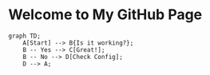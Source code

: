 # Welcome to My GitHub Page

```mermaid
graph TD;
    A[Start] --> B{Is it working?};
    B -- Yes --> C[Great!];
    B -- No --> D[Check Config];
    D --> A;
